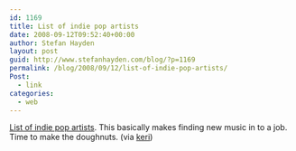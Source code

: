 ```yaml
---
id: 1169
title: List of indie pop artists
date: 2008-09-12T09:52:40+00:00
author: Stefan Hayden
layout: post
guid: http://www.stefanhayden.com/blog/?p=1169
permalink: /blog/2008/09/12/list-of-indie-pop-artists/
Post:
  - link
categories:
  - web
---
```

<a href="http://en.wikipedia.org/wiki/List_of_indie_pop_artists">List of indie pop artists</a>. This basically makes finding new music in to a job. Time to make the doughnuts. (via <a href="http://www.kerilynnadams.com/">keri</a>)